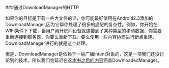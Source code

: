 ###通过DownloadManager的HTTP

如果你的目标是下载一些大文件的话，你可能最好使用在Android2.3添加的DownloadManager,因为它帮你处理了很多的底层的复杂性。例如，你开始在WIFI条件下下载，当用户离开房间设备就连接到了某种类型的移动数据，你需要重新连接到服务器，你要么重新下载，要么使用一些内容协商进行断点重连。DownloadManager进行的就是这个处理。

但是，DownloadManager是依赖于一些广播Intent对象的，这是一项我们还没讨论到的技术，所以我们会延迟在这[本书之后的内容]()涵盖DownloadedManager。

